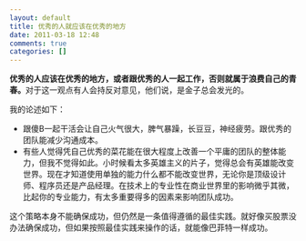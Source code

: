 ```yaml
---
layout: default
title: 优秀的人就应该在优秀的地方
date: 2011-03-18 12:48
comments: true
categories: []
---
```

<strong>优秀的人应该在优秀的地方，或者跟优秀的人一起工作，否则就属于浪费自己的青春。</strong>对于这一观点有人会持反对意见，他们说，是金子总会发光的。

我的论述如下：
<ul>
	<li>跟傻B一起干活会让自己火气很大，脾气暴躁，长豆豆，神经疲劳。跟优秀的团队能减少沟通成本。</li>
	<li>有些人觉得凭自己优秀的菜花能在很大程度上改善一个平庸的团队的整体能力，但我不觉得如此。小时候看太多英雄主义的片子，觉得总会有英雄能改变世界。现在才知道使用单独的能力什么都不能改变世界，无论你是顶级设计师、程序员还是产品经理。在技术上的专业性在商业世界里的影响微乎其微，比起你的专业能力，有太多重要得多的因素来影响团队成功。</li>
</ul>
这个策略本身不能确保成功，但仍然是一条值得遵循的最佳实践。就好像买股票没办法确保成功，但如果按照最佳实践来操作的话，就能像巴菲特一样成功。
